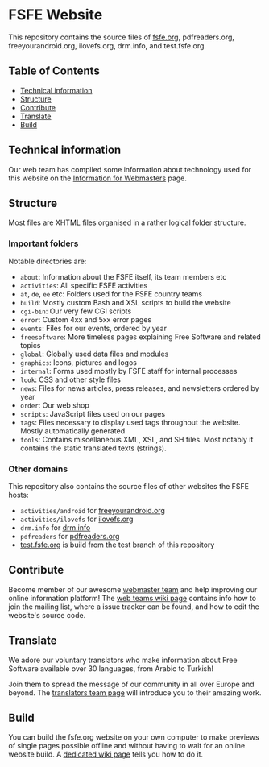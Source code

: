 # FSFE Website

This repository contains the source files of [fsfe.org](https://fsfe.org), pdfreaders.org, freeyourandroid.org, ilovefs.org, drm.info, and test.fsfe.org.

## Table of Contents

* [Technical information](#technical-information)
* [Structure](#structure)
* [Contribute](#contribute)
* [Translate](#translate)
* [Build](#build)


## Technical information

Our web team has compiled some information about technology used for this website on the [Information for Webmasters](https://fsfe.org/contribute/web/) page.

## Structure

Most files are XHTML files organised in a rather logical folder structure. 

### Important folders

Notable directories are:

* `about`: Information about the FSFE itself, its team members etc
* `activities`: All specific FSFE activities
* `at`, `de`, `ee` etc: Folders used for the FSFE country teams
* `build`: Mostly custom Bash and XSL scripts to build the website
* `cgi-bin`: Our very few CGI scripts
* `error`: Custom 4xx and 5xx error pages
* `events`: Files for our events, ordered by year
* `freesoftware`: More timeless pages explaining Free Software and related topics
* `global`: Globally used data files and modules
* `graphics`: Icons, pictures and logos
* `internal`: Forms used mostly by FSFE staff for internal processes
* `look`: CSS and other style files
* `news`: Files for news articles, press releases, and newsletters ordered by year
* `order`: Our web shop
* `scripts`: JavaScript files used on our pages
* `tags`: Files necessary to display used tags throughout the website. Mostly automatically generated
* `tools`: Contains miscellaneous XML, XSL, and SH files. Most notably it contains the static translated texts (strings).

### Other domains

This repository also contains the source files of other websites the FSFE hosts:

* `activities/android` for [freeyourandroid.org](http://freeyourandroid.org)
* `activities/ilovefs` for [ilovefs.org](http://ilovefs.org)
* `drm.info` for [drm.info](http://drm.info)
* `pdfreaders` for [pdfreaders.org](http://pdfreaders.org)
* [test.fsfe.org](https://test.fsfe.org) is build from the test branch of this repository

## Contribute

Become member of our awesome [webmaster team](https://fsfe.org/contribute/web/) and help improving our online information platform! The [web teams wiki page](https://wiki.fsfe.org/Teams/Web) contains info how to join the mailing list, where a issue tracker can be found, and how to edit the website's source code.

## Translate

We adore our voluntary translators who make information about Free Software available over 30 languages, from Arabic to Turkish!

Join them to spread the message of our community in all over Europe and beyond. The [translators team page](https://fsfe.org/contribute/translators/) will introduce you to their amazing work.

## Build

You can build the fsfe.org website on your own computer to make previews of single pages possible offline and without having to wait for an online website build. A [dedicated wiki page](https://wiki.fsfe.org/TechDocs/Mainpage/BuildLocally) tells you how to do it.
